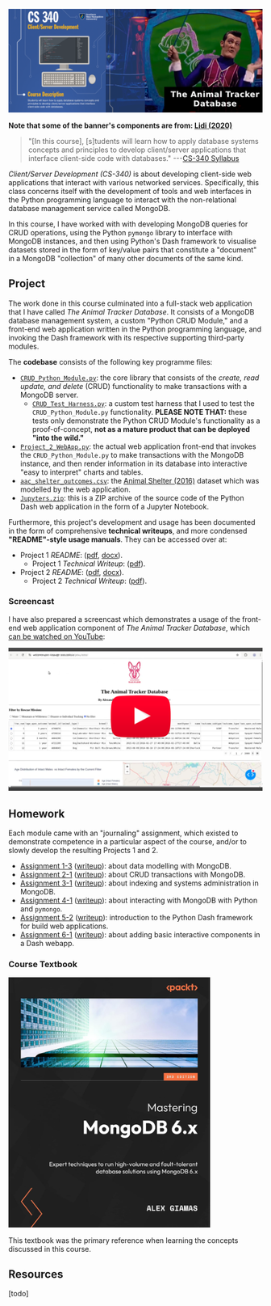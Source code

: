 
<center>

![banner](./banner.png)

</center>

<p><b>Note that some of the banner's components are from: <a href="https://www.youtube.com/watch?v=VPVnFHBdWKM" target="_blank">Lidi (2020)</b></a></p>

> "\[In this course\], \[s\]tudents will learn how to apply database systems concepts and principles to develop client/server applications that interface client-side code with databases." ---[CS-340 Syllabus](./resources/Syllabus.pdf)

_Client/Server Development (CS-340)_ is about developing client-side web applications that interact with various networked services. Specifically, this class concerns itself with the development of tools and web interfaces in the Python programming language to interact with the non-relational database management service called MongoDB. 

In this course, I have worked with with developing MongoDB queries for CRUD operations, using the Python ``pymongo`` library to interface with MongoDB instances, and then using Python's Dash framework to visualise datasets stored in the form of key/value pairs that constitute a "document" in a MongoDB "collection" of many other documents of the same kind.

## Project

The work done in this course culminated into a full-stack web application that I have called _The Animal Tracker Database_. It consists of a MongoDB database management system, a custom "Python CRUD Module," and a front-end web application written in the Python programming language, and invoking the Dash framework with its respective supporting third-party modules.

The __codebase__ consists of the following key programme files:

* [``CRUD_Python_Module.py``](./project/code/CRUD_Python_Module.py): the core library that consists of the _create, read update, and delete_ (CRUD) functionality to make transactions with a MongoDB server. 
    * [``CRUD_Test_Harness.py``](./project/code/CRUD_Test_Harness.py): a custom test harness that I used to test the ``CRUD_Python_Module.py`` functionality. __PLEASE NOTE THAT:__ these tests only demonstrate the Python CRUD Module's functionality as a proof-of-concept, __not as a mature product that can be deployed "into the wild."__
* [``Project_2_WebApp.py``](./project/code/Project_2_WebApp.py): the actual web application front-end that invokes the ``CRUD_Python_Module.py`` to make transactions with the MongoDB instance, and then render information in its database into interactive "easy to interpret" charts and tables.
* [``aac_shelter_outcomes.csv``](./project/code/aac_shelter_outcomes.csv): the [Animal Shelter (2016)](https://doi.org/10.26000/025.000001) dataset which was modelled by the web application.
* [``Jupyters.zip``](./project/code/Jupyters.zip): this is a ZIP archive of the source code of the Python Dash web application in the form of a Jupyter Notebook.

Furthermore, this project's development and usage has been documented in the form of comprehensive __technical writeups__, and more condensed __"README"-style usage manuals__. They can be accessed over at:

* Project 1 _README_: \([pdf](./project/CRUD%20Module%20README%20(Project%201).pdf), [docx](./project/CRUD%20Module%20README%20(Project%201).docx)\).
    * Project 1 _Technical Writeup_: \([pdf](./project/Project%201_Writeup.pdf)\).
* Project 2 _README_: \([pdf](./project/Python%20Dash%20WebApp%20README%20), [docx]()\).
    * Project 2 _Technical Writeup_: \([pdf](./project/Project%202_Writeup.pdf)\).

### Screencast

I have also prepared a screencast which demonstrates a usage of the front-end web application component of _The Animal Tracker Database_, which [can be watched on YouTube](https://www.youtube.com/watch?v=73yvD0kBQGE):

<a href="https://www.youtube.com/watch?v=73yvD0kBQGE" target="_blank">
  <img src="./project/ythumb-screencast.png" width="550px" />
</a>

## Homework

Each module came with an "journaling" assignment, which existed to demonstrate competence in a particular aspect of the course, and/or to slowly develop the resulting Projects 1 and 2. 

* [Assignment 1-3](./homework/1-3) \([writeup](./homework/1-3/writeup.pdf)\): about data modelling with MongoDB.
* [Assignment 2-1](./homework/2-1) \([writeup](./homework/2-1/writeup.pdf)\): about CRUD transactions with MongoDB.
* [Assignment 3-1](./homework/3-1) \([writeup](./homework/3-1/writeup.pdf)\): about indexing and systems administration in MongoDB.
* [Assignment 4-1](./homework/4-1) \([writeup](./homework/4-1/writeup.pdf)\): about interacting with MongoDB with Python and ``pymongo``.
* [Assignment 5-2](./homework/5-2) \([writeup](./homework/5-2/writeup.pdf)\): introduction to the Python Dash framework for build web applications.
* [Assignment 6-1](./homework/6-1) \([writeup](./homework/6-1/writeup.pdf)\): about adding basic interactive components in a Dash webapp. 

### Course Textbook

<a href="https://search.worldcat.org/title/1343909393" target="_blank"><img src="./resources/Textbook%20Cover.jpg" width="400px" /></a>

This textbook was the primary reference when learning the concepts discussed in this course.

## Resources

\[todo\]
